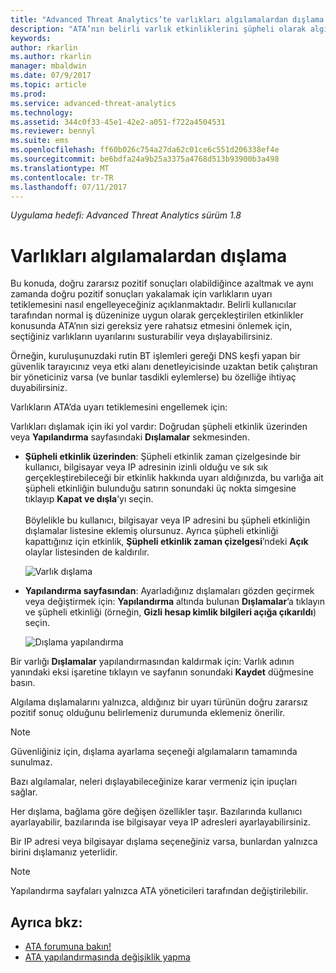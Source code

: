 ```yaml
---
title: "Advanced Threat Analytics’te varlıkları algılamalardan dışlama | Microsoft Docs"
description: "ATA’nın belirli varlık etkinliklerini şüpheli olarak algılamasını nasıl engelleyeceğinizi açıklar"
keywords: 
author: rkarlin
ms.author: rkarlin
manager: mbaldwin
ms.date: 07/9/2017
ms.topic: article
ms.prod: 
ms.service: advanced-threat-analytics
ms.technology: 
ms.assetid: 344c0f33-45e1-42e2-a051-f722a4504531
ms.reviewer: bennyl
ms.suite: ems
ms.openlocfilehash: ff60b026c754a27da62c01ce6c551d206338ef4e
ms.sourcegitcommit: be6bdfa24a9b25a3375a4768d513b93900b3a498
ms.translationtype: MT
ms.contentlocale: tr-TR
ms.lasthandoff: 07/11/2017
---
```

*Uygulama hedefi: Advanced Threat Analytics sürüm 1.8*



# <a name="excluding-entities-from-detections"></a>Varlıkları algılamalardan dışlama
Bu konuda, doğru zararsız pozitif sonuçları olabildiğince azaltmak ve aynı zamanda doğru pozitif sonuçları yakalamak için varlıkların uyarı tetiklemesini nasıl engelleyeceğiniz açıklanmaktadır. Belirli kullanıcılar tarafından normal iş düzeninize uygun olarak gerçekleştirilen etkinlikler konusunda ATA’nın sizi gereksiz yere rahatsız etmesini önlemek için, seçtiğiniz varlıkların uyarılarını susturabilir veya dışlayabilirsiniz.

Örneğin, kuruluşunuzdaki rutin BT işlemleri gereği DNS keşfi yapan bir güvenlik tarayıcınız veya etki alanı denetleyicisinde uzaktan betik çalıştıran bir yöneticiniz varsa (ve bunlar tasdikli eylemlerse) bu özelliğe ihtiyaç duyabilirsiniz.

Varlıkların ATA’da uyarı tetiklemesini engellemek için:

Varlıkları dışlamak için iki yol vardır: Doğrudan şüpheli etkinlik üzerinden veya **Yapılandırma** sayfasındaki **Dışlamalar** sekmesinden.

- **Şüpheli etkinlik üzerinden**: Şüpheli etkinlik zaman çizelgesinde bir kullanıcı, bilgisayar veya IP adresinin izinli olduğu ve sık sık gerçekleştirebileceği bir etkinlik hakkında uyarı aldığınızda, bu varlığa ait şüpheli etkinliğin bulunduğu satırın sonundaki üç nokta simgesine tıklayıp **Kapat ve dışla**’yı seçin. <br></br>Böylelikle bu kullanıcı, bilgisayar veya IP adresini bu şüpheli etkinliğin dışlamalar listesine eklemiş olursunuz. Ayrıca şüpheli etkinliği kapattığınız için etkinlik, **Şüpheli etkinlik zaman çizelgesi**’ndeki **Açık** olaylar listesinden de kaldırılır.

    ![Varlık dışlama](./media/exclude-in-sa.png)

- **Yapılandırma sayfasından**: Ayarladığınız dışlamaları gözden geçirmek veya değiştirmek için: **Yapılandırma** altında bulunan **Dışlamalar**’a tıklayın ve şüpheli etkinliği (örneğin, **Gizli hesap kimlik bilgileri açığa çıkarıldı**) seçin.

    ![Dışlama yapılandırma](./media/exclusions-config-page.png)

Bir varlığı **Dışlamalar** yapılandırmasından kaldırmak için: Varlık adının yanındaki eksi işaretine tıklayın ve sayfanın sonundaki **Kaydet** düğmesine basın.

Algılama dışlamalarını yalnızca, aldığınız bir uyarı türünün doğru zararsız pozitif sonuç olduğunu belirlemeniz durumunda eklemeniz önerilir. 

> [!NOTE]
> Güvenliğiniz için, dışlama ayarlama seçeneği algılamaların tamamında sunulmaz. 

Bazı algılamalar, neleri dışlayabileceğinize karar vermeniz için ipuçları sağlar. 

Her dışlama, bağlama göre değişen özellikler taşır. Bazılarında kullanıcı ayarlayabilir, bazılarında ise bilgisayar veya IP adresleri ayarlayabilirsiniz. 

Bir IP adresi veya bilgisayar dışlama seçeneğiniz varsa, bunlardan yalnızca birini dışlamanız yeterlidir.

> [!NOTE]
> Yapılandırma sayfaları yalnızca ATA yöneticileri tarafından değiştirilebilir.


## <a name="see-also"></a>Ayrıca bkz:
- [ATA forumuna bakın!](https://social.technet.microsoft.com/Forums/security/home?forum=mata)
- [ATA yapılandırmasında değişiklik yapma](modifying-ata-center-configuration.md)
